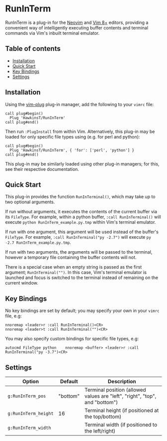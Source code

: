 # RunInTerm

RunInTerm is a plug-in for the [Neovim](https://www.neovim.io) and [Vim 8+](https://www.vim.org/) editors, providing a convenient way of intelligently executing buffer contents and terminal commands via Vim's inbuilt terminal emulator.

## Table of contents

  * [Installation](#installation)
  * [Quick Start](#quick-start)
  * [Key Bindings](#key-bindings)
  * [Settings](#settings)

## Installation

Using the [vim-plug](https://github.com/junegunn/vim-plug) plug-in manager, add the following to your `vimrc` file:

```vim
call plug#begin()
  Plug 'HawkinsT/RunInTerm'
call plug#end()
```

Then run `:PlugInstall` from within Vim. Alternatively, this plug-in may be loaded for only specific file types using (e.g. for perl and python):

```vim
call plug#begin()
  Plug 'HawkinsT/RunInTerm', { 'for': ['perl', 'python'] }
call plug#end()
```

This plug-in may be similarly loaded using other plug-in managers; for this, see their respective documentation.

## Quick Start

This plug-in provides the function `RunInTerminal()`, which may take up to two optional arguments.

If run without arguments, it executes the contents of the current buffer via its `FileType`. For example, within a python buffer, `:call RunInTerminal()` will execute `python RunInTerm_example.py.tmp` within Vim's terminal emulator. 

If run with one argument, this argument will be used instead of the buffer's `FileType`. For example, `:call RunInTerminal("py -2.7")` will execute `py -2.7 RunInTerm_example.py.tmp`.

If run with two arguments, the arguments will be passed to the terminal, however a temporary file containing the buffer contents will not.

There is a special case when an empty string is passed as the first argument; `RunInTerminal("")`. In this case, Vim's terminal emulator is launched and focus is switched to the terminal instead of remaining on the current window.

## Key Bindings

No key bindings are set by default; you may specify your own in your `vimrc` file, e.g:

```vim
nnoremap <leader>r :call RunInTerminal()<CR>
nnoremap <leader>t :call RunInTerminal("")<CR>
```

You may also specify custom bindings for specific file types, e.g:

```vim
autocmd FileType python    nnoremap <buffer> <leader>r :call RunInTerminal("py -3.7")<CR>
```

## Settings

| Option               | Default  | Description                                                                 |
|----------------------|----------|-----------------------------------------------------------------------------|
| `g:RunInTerm_pos`    | "bottom" | Terminal position (allowed values are "left", "right", "top", and "bottom") |
| `g:RunInTerm_height` | 16       | Terminal height (if positioned at the top/bottom)                           |
| `g:RunInTerm_width`  |          | Terminal width (if positioned to the left/right)                            |
